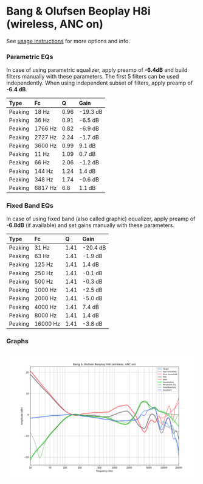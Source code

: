 # Bang & Olufsen Beoplay H8i (wireless, ANC on)
See [usage instructions](https://github.com/jaakkopasanen/AutoEq#usage) for more options and info.

### Parametric EQs
In case of using parametric equalizer, apply preamp of **-6.4dB** and build filters manually
with these parameters. The first 5 filters can be used independently.
When using independent subset of filters, apply preamp of **-6.4 dB**.

| Type    | Fc      |    Q | Gain     |
|:--------|:--------|:-----|:---------|
| Peaking | 18 Hz   | 0.96 | -19.3 dB |
| Peaking | 36 Hz   | 0.91 | -6.5 dB  |
| Peaking | 1766 Hz | 0.82 | -6.9 dB  |
| Peaking | 2727 Hz | 2.24 | -1.7 dB  |
| Peaking | 3600 Hz | 0.99 | 9.1 dB   |
| Peaking | 11 Hz   | 1.09 | 0.7 dB   |
| Peaking | 66 Hz   | 2.06 | -1.2 dB  |
| Peaking | 144 Hz  | 1.24 | 1.4 dB   |
| Peaking | 348 Hz  | 1.74 | -0.6 dB  |
| Peaking | 6817 Hz | 6.8  | 1.1 dB   |

### Fixed Band EQs
In case of using fixed band (also called graphic) equalizer, apply preamp of **-6.8dB**
(if available) and set gains manually with these parameters.

| Type    | Fc       |    Q | Gain     |
|:--------|:---------|:-----|:---------|
| Peaking | 31 Hz    | 1.41 | -20.4 dB |
| Peaking | 63 Hz    | 1.41 | -1.9 dB  |
| Peaking | 125 Hz   | 1.41 | 1.4 dB   |
| Peaking | 250 Hz   | 1.41 | -0.1 dB  |
| Peaking | 500 Hz   | 1.41 | -0.3 dB  |
| Peaking | 1000 Hz  | 1.41 | -2.5 dB  |
| Peaking | 2000 Hz  | 1.41 | -5.0 dB  |
| Peaking | 4000 Hz  | 1.41 | 7.4 dB   |
| Peaking | 8000 Hz  | 1.41 | 1.4 dB   |
| Peaking | 16000 Hz | 1.41 | -3.8 dB  |

### Graphs
![](./Bang%20&%20Olufsen%20Beoplay%20H8i%20(wireless,%20ANC%20on).png)